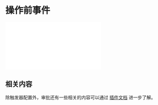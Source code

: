 # 操作前事件


<PluginInfo commercial="true" name="workflow-request-interceptor" link="/handbook/workflow/plugins/request-interceptor"></PluginInfo>

<embed src="../plugins/request-interceptor/trigger.md#L3-L999"></embed>

## 相关内容

除触发器配置外，审批还有一些相关的内容可以通过 [插件文档](../plugins/request-interceptor/index.md) 进一步了解。
